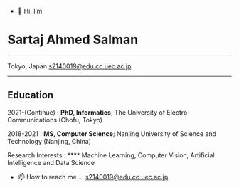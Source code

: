 - 👋 Hi, I’m 

Sartaj Ahmed Salman 
============

-------------------     ----------------------------
Tokyo, Japan                        s2140019@edu.cc.uec.ac.jp

-------------------     ----------------------------

Education
---------

2021-(Continue)
:   **PhD, Informatics**; The University of Electro-Communications (Chofu, Tokyo)

2018-2021
:   **MS, Computer Science**; Nanjing University of Science and Technology (Nanjing, China)

Research Interests 
:   **** Machine Learning, Computer Vision, Artificial Intelligence and Data Science



- 📫 How to reach me ...   s2140019@edu.cc.uec.ac.jp
<!---
sartajbalti/sartajbalti is a ✨ special ✨ repository because its `README.md` (this file) appears on your GitHub profile.
You can click the Preview link to take a look at your changes.
--->
